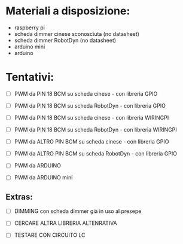 # Materiali a disposizione: 
* raspberry pi
* scheda dimmer cinese sconosciuta (no datasheet)
* scheda dimmer RobotDyn (no datasheet)
* arduino mini
* arduino

# Tentativi: 
- [ ] PWM da PIN 18 BCM su scheda cinese - con libreria GPIO
- [ ] PWM da PIN 18 BCM su scheda RobotDyn - con libreria GPIO


- [ ] PWM da PIN 18 BCM su scheda cinese - con libreria WIRINGPI
- [ ] PWM da PIN 18 BCM su scheda RobotDyn - con libreria WIRINGPI

- [ ] PWM da ALTRO PIN BCM su scheda cinese - con libreria GPIO
- [ ] PWM da ALTRO PIN BCM su scheda RobotDyn - con libreria GPIO

- [ ] PWM da ARDUINO
- [ ] PWM da ARDUINO mini


## Extras:
- [ ] DIMMING con scheda dimmer già in uso al presepe
- [ ] CERCARE ALTRA LIBRERIA ALTENRATIVA
- [ ] TESTARE CON CIRCUITO LC



